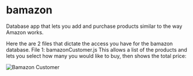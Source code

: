# bamazon
Database app that lets you add and purchase products similar to the way Amazon works.

Here the are 2 files that dictate the access you have for the bamazon database.
File 1: bamazonCustomer.js
This allows a list of the products and lets you select how many you would like to buy, then shows the total price:


![Bamazon Customer](https://media.giphy.com/media/vFKqnCdLPNOKc/giphy.gif)